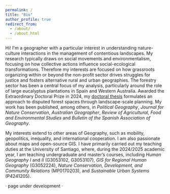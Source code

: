 ```yaml
---
permalink: /
title: "Bio"
author_profile: true
redirect_from: 
  - /about/
  - /about.html
---
```


Hi! I'm a geographer with a particular interest in understanding nature-culture interactions in the management of contentious landscapes. My research typically draws on social movements and environmentalism, focusing on how collective actions influence social-ecological transformations. Therefore my interests are focused on how grassroots organizing within or beyond the non-profit sector drives struggles for justice and fosters alternative rural and urban geographies. The forestry sector has been a central focus of my analysis, particularly around the role of large eucalyptus plantations in Spain and Western Australia. Awarded the Extraordinary Doctoral Prize in 2024, my [doctoral thesis](https://minerva.usc.es/entities/publication/4ef3d3fb-820c-4d83-bf05-1f6423c6595b) formulates an approach to disputed forest spaces through landscape-scale planning. My work has been published, among others, in _Political Geography_, _Journal for Nature Conservation_, _Australian Geographer_, _Review of Agricultural, Food and Environmental Studies_ and _Bulletin of the Spanish Association of Geography_.

My interests extend to other areas of Geography, such as mobility, geopolitics, inequality, and international cooperation. I am also passionate about maps and open-source GIS. I have primarily carried out my teaching duties at the University of Santiago, where, during the 2024/2025 academic year, I am teaching undergraduate and master’s courses, including _Human Geography I_ and _II_ (G3053102, G3053107), _GIS for Regional Human Geography_ (G3052224), _Nature Conservation, Development, and Community Relations_ (MP0170203), and _Sustainable Urban Systems_ (P4241205).

· page under development ·
